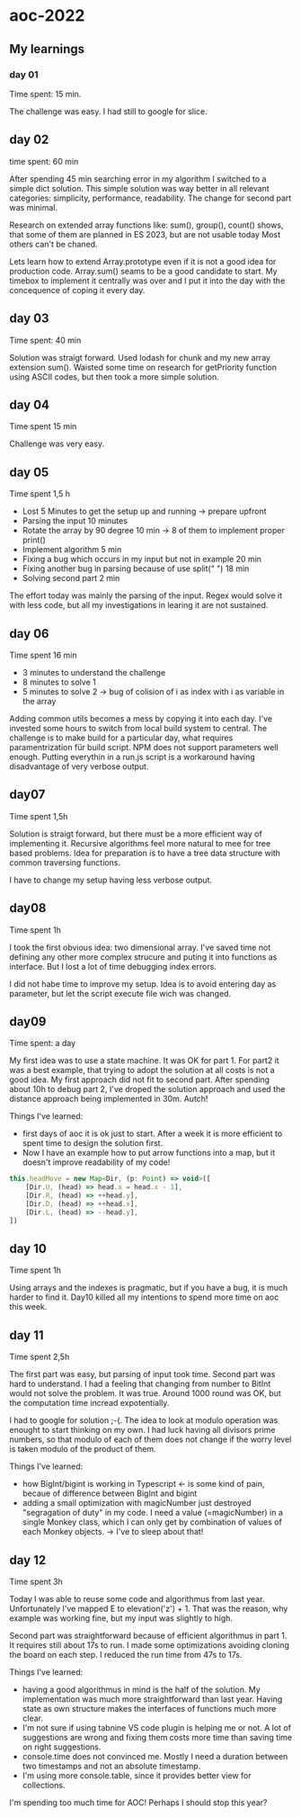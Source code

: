 # aoc-2022

## My learnings 

### day 01 

Time spent: 15 min.

The challenge was easy. I had still to google for slice. 

## day 02

time spent: 60 min

After spending 45 min searching error in my algorithm I switched to a simple dict solution.
This simple solution was way better in all relevant categories: simplicity, performance, readability.
The change for second part was minimal.

Research on extended array functions like: sum(), group(), count() shows, that some of them are planned in ES 2023, but are not usable today
Most others can't be chaned. 

Lets learn how to extend Array.prototype even if it is not a good idea for production code. Array.sum() seams to be a good candidate to start.
My timebox to implement it centrally was over and I put it into the day with the concequence of coping it every day.

## day 03

Time spent: 40 min

Solution was straigt forward. Used lodash for chunk and my new array extension sum().
Waisted some time on research for getPriority function using ASCII codes, but then took a more simple solution.

## day 04

Time spent 15 min

Challenge was very easy.

## day 05

Time spent 1,5 h

* Lost 5 Minutes to get the setup up and running -> prepare upfront
* Parsing the input 10 minutes
* Rotate the array by 90 degree 10 min -> 8 of them to implement proper print()
* Implement algorithm 5 min
* Fixing a bug which occurs in my input but not in example 20 min
* Fixing another bug in parsing because of use split("    ") 18 min
* Solving second part 2 min

The effort today was mainly the parsing of the input. 
Regex would solve it with less code, but all my investigations in learing it are not sustained.

## day 06

Time spent 16 min 

* 3 minutes to understand the challenge
* 8 minutes to solve 1
* 5 minutes to solve 2 -> bug of colision of i as index with i as variable in the array

Adding common utils becomes a mess by copying it into each day. 
I've invested some hours to switch from local build system to central. The challenge is to make build for a particular day, what requires
paramentrization für build script. NPM does not support parameters well enough.
Putting everythin in a run.js script is a workaround having disadvantage of very verbose output.

## day07

Time spent 1,5h

Solution is straigt forward, but there must be a more efficient way of implementing it.
Recursive algorithms feel more natural to mee for tree based problems. 
Idea for preparation is to have a tree data structure with common traversing functions.

I have to change my setup having less verbose output.

## day08

Time spent 1h

I took the first obvious idea: two dimensional array. I've saved time not defining any other more complex strucure and puting it into functions as interface. But I lost a lot of time debugging index errors.

I did not habe time to improve my setup. Idea is to avoid entering day as parameter, but let the script execute file wich was changed.

## day09

Time spent: a day

My first idea was to use a state machine. It was OK for part 1. For part2 it was a best example, that trying to adopt the solution at all costs is not a good idea.
My first approach did not fit to second part. After spending about 10h to debug part 2, I've droped the solution approach and used the distance approach being implemented in 30m. Autch!

Things I've learned:

* first days of aoc it is ok just to start. After a week it is more efficient to spent time to design the solution first.
* Now I have an example how to put arrow functions into a map, but it doesn't improve readability of my code!
  
```javascript
this.headMove = new Map<Dir, (p: Point) => void>([
    [Dir.U, (head) => head.x = head.x - 1],
    [Dir.R, (head) => ++head.y],
    [Dir.D, (head) => ++head.x],
    [Dir.L, (head) => --head.y],
])
```
## day 10

Time spent 1h

Using arrays and the indexes is pragmatic, but if you have a bug, it is much harder to find it. 
Day10 killed all my intentions to spend more time on aoc this week.

## day 11

Time spent 2,5h

The first part was easy, but parsing of input took time.
Second part was hard to understand. I had a feeling that changing from number to BitInt would not solve the problem. It was true. Around 1000 round was OK, but the computation time incread expotentially. 

I had to google for solution ;-(. The idea to look at modulo operation was enought to start thinking on my own. I had luck having all divisors prime numbers, so that modulo of each of them does not change if the worry level is taken modulo of the product of them. 

Things I've learned:

* how BigInt/bigint is working in Typescript <- is some kind of pain, becaue of difference between BigInt and bigint
* adding a small optimization with magicNumber just destroyed "segragation of duty" in my code. I need a value (=magicNumber) in a single Monkey class, which I can only get by combination of values of each Monkey objects. -> I've to sleep about that!

## day 12

Time spent 3h

Today I was able to reuse some code and algorithmus from last year. Unfortunately I've mapped E to elevation('z') + 1. That was the reason, why example was working fine, but my input was slightly to high. 

Second part was straightforward because of efficient algorithmus in part 1. It requires still about 17s to run. I made some optimizations avoiding cloning the board on each step. I reduced the run time from 47s to 17s.

Things I've learned:

* having a good algorithmus in mind is the half of the solution. My implementation was much more straightforward than last year. Having state as own structure makes the interfaces of functions much more clear. 
* I'm not sure if using tabnine VS code plugin is helping me or not. A lot of suggestions are wrong and fixing them costs more time than saving time on right suggestions. 
* console.time does not convinced me. Mostly I need a duration between two timestamps and not an absolute timestamp.  
* I'm using more console.table, since it provides better view for collections.

I'm spending too much time for AOC! Perhaps I should stop this year?